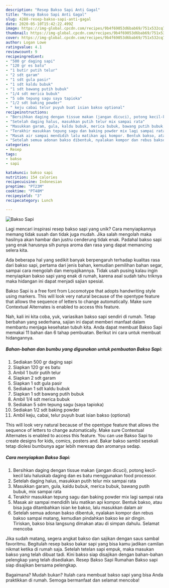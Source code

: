 ```yaml
---
description: "Resep Bakso Sapi Anti Gagal"
title: "Resep Bakso Sapi Anti Gagal"
slug: 4288-resep-bakso-sapi-anti-gagal
date: 2020-05-10T15:42:22.499Z
image: https://img-global.cpcdn.com/recipes/9b4f69053d6bab69/751x532cq70/bakso-sapi-foto-resep-utama.jpg
thumbnail: https://img-global.cpcdn.com/recipes/9b4f69053d6bab69/751x532cq70/bakso-sapi-foto-resep-utama.jpg
cover: https://img-global.cpcdn.com/recipes/9b4f69053d6bab69/751x532cq70/bakso-sapi-foto-resep-utama.jpg
author: Logan Lowe
ratingvalue: 4.1
reviewcount: 9
recipeingredient:
- "500 gr daging sapi"
- "120 gr es batu"
- "1 butir putih telur"
- "2 sdt garam"
- "1 sdt gula pasir"
- "1 sdt kaldu bubuk"
- "1 sdt bawang putih bubuk"
- "1/4 sdt merica bubuk"
- "5 sdm tepung sagu saya tapioka"
- "1/2 sdt baking powder"
- " keju cabai telur puyuh buat isian bakso optional"
recipeinstructions:
- "Bersihkan daging dengan tissue makan (jangan dicuci), potong kecil-kecil lalu haluskab daging dan es batu menggunakan food processor."
- "Setelah daging halus, masukkan putih telur mix sampai rata"
- "Masukkan garam, gula, kaldu bubuk, merica bubuk, bawang putih bubuk, mix sampai rata"
- "Terakhir masukkan tepung sagu dan baking powder mix lagi sampai rata"
- "Masak air sampai mendidih lalu matikan api kompor. Bentuk bakso, atau bisa juga ditambahkan isian ke bakso, lalu masukkan dalam air"
- "Setelah semua adonan bakso dibentuk, nyalakan kompor dan rebus bakso sampai matang, kemudian pindahkan bakso ke air dingin. Tiriskan, bakso bisa langsung dimakan atau di simpan dahulu. Selamat mencoba"
categories:
- Resep
tags:
- bakso
- sapi

katakunci: bakso sapi 
nutrition: 154 calories
recipecuisine: Indonesian
preptime: "PT23M"
cooktime: "PT48M"
recipeyield: "3"
recipecategory: Lunch

---
```



![Bakso Sapi](https://img-global.cpcdn.com/recipes/9b4f69053d6bab69/751x532cq70/bakso-sapi-foto-resep-utama.jpg)

Lagi mencari inspirasi resep bakso sapi yang unik? Cara menyiapkannya memang tidak susah dan tidak juga mudah. Jika salah mengolah maka hasilnya akan hambar dan justru cenderung tidak enak. Padahal bakso sapi yang enak harusnya sih punya aroma dan rasa yang dapat memancing selera kita.

Ada beberapa hal yang sedikit banyak berpengaruh terhadap kualitas rasa dari bakso sapi, pertama dari jenis bahan, kemudian pemilihan bahan segar, sampai cara mengolah dan menyajikannya. Tidak usah pusing kalau ingin menyiapkan bakso sapi yang enak di rumah, karena asal sudah tahu triknya maka hidangan ini dapat menjadi sajian spesial.

Bakso Sapi is a free font from Locomotype that adopts handwriting style using markers. This will look very natural because of the opentype feature that allows the sequence of letters to change automatically. Make sure Contextual Alternates is enabled to access this feature.


Nah, kali ini kita coba, yuk, variasikan bakso sapi sendiri di rumah. Tetap berbahan yang sederhana, sajian ini dapat memberi manfaat dalam membantu menjaga kesehatan tubuh kita. Anda dapat membuat Bakso Sapi memakai 11 bahan dan 6 tahap pembuatan. Berikut ini cara untuk membuat hidangannya.

<!--inarticleads1-->

##### Bahan-bahan dan bumbu yang digunakan untuk pembuatan Bakso Sapi:

1. Sediakan 500 gr daging sapi
1. Siapkan 120 gr es batu
1. Ambil 1 butir putih telur
1. Siapkan 2 sdt garam
1. Siapkan 1 sdt gula pasir
1. Sediakan 1 sdt kaldu bubuk
1. Siapkan 1 sdt bawang putih bubuk
1. Ambil 1/4 sdt merica bubuk
1. Sediakan 5 sdm tepung sagu (saya tapioka)
1. Sediakan 1/2 sdt baking powder
1. Ambil  keju, cabai, telur puyuh buat isian bakso (optional)


This will look very natural because of the opentype feature that allows the sequence of letters to change automatically. Make sure Contextual Alternates is enabled to access this feature. You can use Bakso Sapi to create designs for kids, comics, posters and. Bakar bakso sambil sesekali tetap diolesi bumbunya agar lebih meresap dan aromanya sedap. 

<!--inarticleads2-->

##### Cara menyiapkan Bakso Sapi:

1. Bersihkan daging dengan tissue makan (jangan dicuci), potong kecil-kecil lalu haluskab daging dan es batu menggunakan food processor.
1. Setelah daging halus, masukkan putih telur mix sampai rata
1. Masukkan garam, gula, kaldu bubuk, merica bubuk, bawang putih bubuk, mix sampai rata
1. Terakhir masukkan tepung sagu dan baking powder mix lagi sampai rata
1. Masak air sampai mendidih lalu matikan api kompor. Bentuk bakso, atau bisa juga ditambahkan isian ke bakso, lalu masukkan dalam air
1. Setelah semua adonan bakso dibentuk, nyalakan kompor dan rebus bakso sampai matang, kemudian pindahkan bakso ke air dingin. Tiriskan, bakso bisa langsung dimakan atau di simpan dahulu. Selamat mencoba


Jika sudah matang, segera angkat bakso dan sajikan dengan saus sambal favoritmu. Begitulah resep bakso bakar sapi yang bisa kamu jadikan camilan nikmat ketika di rumah saja. Setelah tetelan sapi empuk, maka masukan bakso yang telah dibuat tadi. Kini bakso siap disajikan dengan bahan-bahan pelengkap yang telah disediakan. Resep Bakso Sapi Rumahan Bakso sapi siap disajikan bersama pelengkap. 

Bagaimana? Mudah bukan? Itulah cara membuat bakso sapi yang bisa Anda praktikkan di rumah. Semoga bermanfaat dan selamat mencoba!

